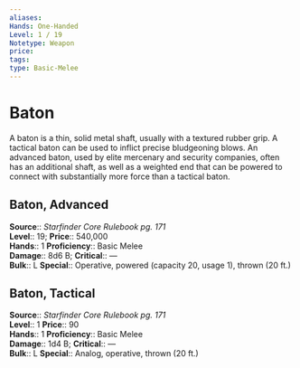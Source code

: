 ```yaml
---
aliases: 
Hands: One-Handed
Level: 1 / 19
Notetype: Weapon
price: 
tags: 
type: Basic-Melee
---
```


# Baton

A baton is a thin, solid metal shaft, usually with a textured rubber grip. A tactical baton can be used to inflict precise bludgeoning blows. An advanced baton, used by elite mercenary and security companies, often has an additional shaft, as well as a weighted end that can be powered to connect with substantially more force than a tactical baton.  

## Baton, Advanced

**Source**:: _Starfinder Core Rulebook pg. 171_  
**Level**:: 19;
**Price**:: 540,000  
**Hands**:: 1
**Proficiency**:: Basic Melee  
**Damage**:: 8d6 B;
**Critical**:: —  
**Bulk**:: L
**Special**:: Operative, powered (capacity 20, usage 1), thrown (20 ft.)

## Baton, Tactical

**Source**:: _Starfinder Core Rulebook pg. 171_  
**Level**:: 1
**Price**:: 90  
**Hands**:: 1
**Proficiency**:: Basic Melee  
**Damage**:: 1d4 B;
**Critical**:: —  
**Bulk**:: L
**Special**:: Analog, operative, thrown (20 ft.)
